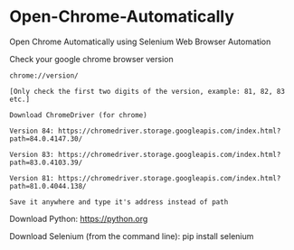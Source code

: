 # Open-Chrome-Automatically
Open Chrome Automatically using Selenium Web Browser Automation

Check your google chrome browser version

    chrome://version/

    [Only check the first two digits of the version, example: 81, 82, 83 etc.]

    Download ChromeDriver (for chrome)

    Version 84: https://chromedriver.storage.googleapis.com/index.html?path=84.0.4147.30/

    Version 83: https://chromedriver.storage.googleapis.com/index.html?path=83.0.4103.39/

    Version 81: https://chromedriver.storage.googleapis.com/index.html?path=81.0.4044.138/

    Save it anywhere and type it's address instead of path
    
Download Python: https://python.org

Download Selenium (from the command line): pip install selenium 
